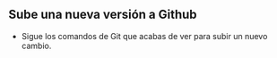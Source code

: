 ## Sube una nueva versión a Github

- Sigue los comandos de Git que acabas de ver para subir un nuevo cambio.



